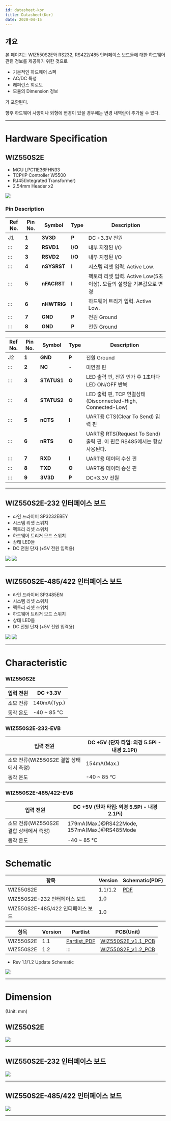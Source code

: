 ```yaml
---
id: datasheet-kor
title: Datasheet(Kor)
date: 2020-04-15
---
```




## 개요

본 페이지는 WIZ550S2E와 RS232, RS422/485 인터페이스 보드들에 대한 하드웨어 관련 정보를 제공하기 위한 것으로

  - 기본적인 하드웨어 스펙
  - AC/DC 특성
  - 레퍼런스 회로도 
  - 모듈의 Dimension 정보

가 포함된다.

향후 하드웨어 사양이나 외형에 변경이 있을 경우에는 변경 내역란이 추가될 수 있다.

-----
# Hardware Specification

## WIZ550S2E

   * MCU LPC11E36FHN33
   * TCP/IP Controller W5500
   * RJ45(Integrated Transformer)
   * 2.54mm Header x2

![](https://d3cmhcsnvv7jc.cloudfront.net/docs/img/products/wiz550s2e/wiz550s2eds/wiz550s2e_pin.jpg)

### Pin Description

| Ref No. | Pin No. | Symbol      | Type    | Description                                                           |
| ------- | ------- | ----------- | ------- | --------------------------------------------------------------------- |
| J1      | **1**   | **3V3D**    | **P**   | DC +3.3V 전원                                                         |
| :::     | **2**   | **RSVD1**   | **I/O** | 내부 지정된 I/O                                                       |
| :::     | **3**   | **RSVD2**   | **I/O** | 내부 지정된 I/O                                                       |
| :::     | **4**   | **nSYSRST** | **I**   | 시스템 리셋 입력. Active Low.                                         |
| :::     | **5**   | **nFACRST** | **I**   | 팩토리 리셋 입력. Active Low(5초 이상). 모듈의 설정을 기본값으로 변경 |
| :::     | **6**   | **nHWTRIG** | **I**   | 하드웨어 트리거 입력. Active Low.                                     |
| :::     | **7**   | **GND**     | **P**   | 전원 Ground                                                           |
| :::     | **8**   | **GND**     | **P**   | 전원 Ground                                                           |

| Ref No. | Pin No. | Symbol      | Type  | Description                                                             |
| ------- | ------- | ----------- | ----- | ----------------------------------------------------------------------- |
| J2      | **1**   | **GND**     | **P** | 전원 Ground                                                             |
| :::     | **2**   | **NC**      | **-** | 미연결 핀                                                               |
| :::     | **3**   | **STATUS1** | **O** | LED 출력 핀, 전원 인가 후 1초마다 LED ON/OFF 반복                       |
| :::     | **4**   | **STATUS2** | **O** | LED 출력 핀, TCP 연결상태(Disconnected-High, Connected-Low)             |
| :::     | **5**   | **nCTS**    | **I** | UART용 CTS(Clear To Send) 입력 핀                                       |
| :::     | **6**   | **nRTS**    | **O** | UART용 RTS(Request To Send) 출력 핀. 이 핀은 RS485에서는 항상 사용된다. |
| :::     | **7**   | **RXD**     | **I** | UART용 데이터 수신 핀                                                   |
| :::     | **8**   | **TXD**     | **O** | UART용 데이터 송신 핀                                                   |
| :::     | **9**   | **3V3D**    | **P** | DC+3.3V 전원                                                            |

-----

## WIZ550S2E-232 인터페이스 보드

   * 라인 드라이버 SP3232EBEY
   * 시스템 리셋 스위치
   * 팩토리 리셋 스위치
   * 하드웨어 트리거 모드 스위치
   * 상태 LED들
   * DC 전원 단자 (+5V 전원 입력용)

![](https://d3cmhcsnvv7jc.cloudfront.net/docs/img/products/wiz550s2e/wiz550s2eds/rs232if_pin_20140729.jpg)
![](https://d3cmhcsnvv7jc.cloudfront.net/docs/img/products/wiz550s2e/wiz550s2eds/크기변환_wiz550s2e-232-evb.png)

-----

## WIZ550S2E-485/422 인터페이스 보드

   * 라인 드라이버 SP3485EN
   * 시스템 리셋 스위치
   * 팩토리 리셋 스위치
   * 하드웨어 트리거 모드 스위치
   * 상태 LED들
   * DC 전원 단자 (+5V 전원 입력용)

![](https://d3cmhcsnvv7jc.cloudfront.net/docs/img/products/wiz550s2e/wiz550s2eds/rs485-422if_pin_20140729.jpg)
![](https://d3cmhcsnvv7jc.cloudfront.net/docs/img/products/wiz550s2e/wiz550s2eds/크기변환_wiz550s2e-485-evb.png)

-----
# Characteristic

### WIZ550S2E

| 입력 전원 | DC +3.3V     |
| --------- | ------------ |
| 소모 전류 | 140mA(Typ.)  |
| 동작 온도 | \-40 \~ 85 ℃ |

### WIZ550S2E-232-EVB

| 입력 전원                               | DC +5V (단자 타입: 외경 5.5Pi - 내경 2.1Pi) |
| --------------------------------------- | ------------------------------------------- |
| 소모 전류(WIZ550S2E 결합 상태에서 측정) | 154mA(Max.)                                 |
| 동작 온도                               | \-40 \~ 85 ℃                                |

### WIZ550S2E-485/422-EVB

| 입력 전원                               | DC +5V (단자 타입: 외경 5.5Pi - 내경 2.1Pi)  |
| --------------------------------------- | -------------------------------------------- |
| 소모 전류(WIZ550S2E 결합 상태에서 측정) | 179mA(Max.)@RS422Mode, 157mA(Max.)@RS485Mode |
| 동작 온도                               | \-40 \~ 85 ℃                                 |

# Schematic

| 항목                              | Version | Schematic(PDF)                                                                                                                            |
| --------------------------------- | ------- | ----------------------------------------------------------------------------------------------------------------------------------------- |
| WIZ550S2E                         | 1.1/1.2 | <a href="https://d3cmhcsnvv7jc.cloudfront.net/docs/img/products/wiz550s2e/schematic1_wiz550s2e_v11_dotremove.pdf" target="_blank">PDF</a> |
| WIZ550S2E-232 인터페이스 보드     | 1.0     | <a href="https://d3cmhcsnvv7jc.cloudfront.net/docs/img/products/wiz550s2e/wiz550s2eds/rs232if_v1_0.pdf" target="_blank"></a>              |
| WIZ550S2E-485/422 인터페이스 보드 | 1.0     | <a href="https://d3cmhcsnvv7jc.cloudfront.net/docs/img/products/wiz550s2e/wiz550s2eds/rs485-422if_v1_0.pdf" target="_blank"></a>          |

| 항목      | Version | Partlist                                                                                                                                    | PCB(Unit)                                                                                                                                             |
| --------- | ------- | ------------------------------------------------------------------------------------------------------------------------------------------- | ----------------------------------------------------------------------------------------------------------------------------------------------------- |
| WIZ550S2E | 1.1     | <a href="https://d3cmhcsnvv7jc.cloudfront.net/docs/img/products/wiz550s2e/wiz550s2e_ver1.1_pl_150916.pdf" target="_blank">Partlist\_PDF</a> | [WIZ550S2E\_v1.1\_PCB](/img/products/wiz550s2e/wiz550s2eds_kr/wiz550s2e_v1.1.1.zip)                                                                   |
| WIZ550S2E | 1.2     | :::                                                                                                                                         | <a href="https://d3cmhcsnvv7jc.cloudfront.net/docs/img/products/wiz550s2e/wiz550s2eds_kr/wiz550s2e_v1.2.zip" target="_blank">WIZ550S2E\_v1.2\_PCB</a> |

  - Rev 1.1/1.2 Update Schematic

![](https://d3cmhcsnvv7jc.cloudfront.net/docs/img/products/wiz550s2e/wiz550s2e_rev_point.png)

-----
# Dimension

(Unit: mm)

## WIZ550S2E

![](https://d3cmhcsnvv7jc.cloudfront.net/docs/img/products/wiz550s2e/wiz550s2eds/wiz550s2e_dimension.jpg)

-----

## WIZ550S2E-232 인터페이스 보드

![](https://d3cmhcsnvv7jc.cloudfront.net/docs/img/products/wiz550s2e/wiz550s2eds/rs232if_dimension.jpg)

-----

## WIZ550S2E-485/422 인터페이스 보드

![](https://d3cmhcsnvv7jc.cloudfront.net/docs/img/products/wiz550s2e/wiz550s2eds/rs485-422if_dimension.jpg)

-----
